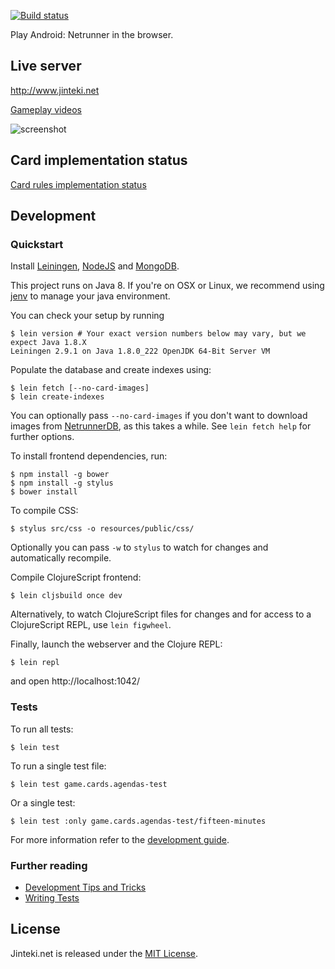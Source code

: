 [![Build status](https://circleci.com/gh/mtgred/netrunner/tree/master.svg?style=shield)](https://circleci.com/gh/mtgred/netrunner)

Play Android: Netrunner in the browser.


## Live server

http://www.jinteki.net

[Gameplay videos](https://www.youtube.com/results?search_query=jinteki.net)

![screenshot](http://i.imgur.com/xkxOMHc.jpg)


## Card implementation status

[Card rules implementation status](https://docs.google.com/spreadsheets/d/1ICv19cNjSaW9C-DoEEGH3iFt09PBTob4CAutGex0gnE/pubhtml)


## Development
### Quickstart

Install [Leiningen](https://leiningen.org/), [NodeJS](https://nodejs.org/en/download/package-manager/#macos) and
[MongoDB](https://docs.mongodb.com/manual/installation/).

This project runs on Java 8. If you're on OSX or Linux, we recommend using
[jenv](https://github.com/jenv/jenv/blob/master/README.md) to manage your java environment.

You can check your setup by running

    $ lein version # Your exact version numbers below may vary, but we expect Java 1.8.X
    Leiningen 2.9.1 on Java 1.8.0_222 OpenJDK 64-Bit Server VM

Populate the database and create indexes using:

    $ lein fetch [--no-card-images]
    $ lein create-indexes

You can optionally pass `--no-card-images` if you don't want to download images from
[NetrunnerDB](https://netrunnerdb.com/), as this takes a while. See `lein fetch help` for further options.

To install frontend dependencies, run:

    $ npm install -g bower
    $ npm install -g stylus
    $ bower install

To compile CSS:

    $ stylus src/css -o resources/public/css/

Optionally you can pass `-w` to `stylus` to watch for changes and automatically recompile.

Compile ClojureScript frontend:

    $ lein cljsbuild once dev

Alternatively, to watch ClojureScript files for changes and for access to a ClojureScript REPL, use `lein figwheel`.

Finally, launch the webserver and the Clojure REPL:

    $ lein repl

and open http://localhost:1042/


### Tests

To run all tests:

    $ lein test

To run a single test file:

    $ lein test game.cards.agendas-test

Or a single test:

    $ lein test :only game.cards.agendas-test/fifteen-minutes

For more information refer to the [development guide](https://github.com/mtgred/netrunner/wiki/Getting-Started-with-Development).


### Further reading

 - [Development Tips and Tricks](https://github.com/mtgred/netrunner/wiki/Development-Tips-and-Tricks)
 - [Writing Tests](https://github.com/mtgred/netrunner/wiki/Tests)

## License

Jinteki.net is released under the [MIT License](http://www.opensource.org/licenses/MIT).
